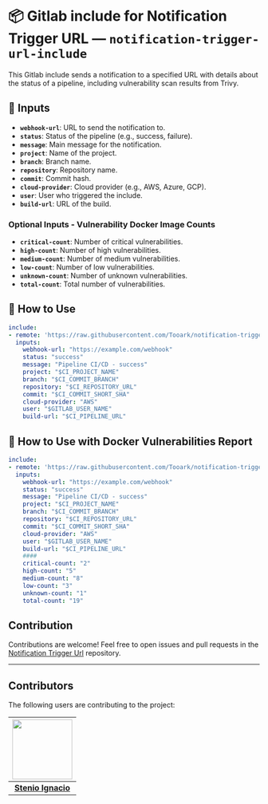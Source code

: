# 📦 Gitlab include for Notification Trigger URL — `notification-trigger-url-include`

This Gitlab include sends a notification to a specified URL with details about the status of a pipeline, including vulnerability scan results from Trivy.

## 🔧 Inputs

- **`webhook-url`**: URL to send the notification to.
- **`status`**: Status of the pipeline (e.g., success, failure).
- **`message`**: Main message for the notification.
- **`project`**: Name of the project.
- **`branch`**: Branch name.
- **`repository`**: Repository name.
- **`commit`**: Commit hash.
- **`cloud-provider`**: Cloud provider (e.g., AWS, Azure, GCP).
- **`user`**: User who triggered the include.
- **`build-url`**: URL of the build.

### Optional Inputs - Vulnerability Docker Image Counts
- **`critical-count`**: Number of critical vulnerabilities.
- **`high-count`**: Number of high vulnerabilities.
- **`medium-count`**: Number of medium vulnerabilities.
- **`low-count`**: Number of low vulnerabilities.
- **`unknown-count`**: Number of unknown vulnerabilities.
- **`total-count`**: Total number of vulnerabilities.

## 🚀 How to Use

```yaml
include:
- remote: 'https://raw.githubusercontent.com/Tooark/notification-trigger-url-include/main/.gitlab-ci.yml'
  inputs:
    webhook-url: "https://example.com/webhook"
    status: "success"
    message: "Pipeline CI/CD - success"
    project: "$CI_PROJECT_NAME"
    branch: "$CI_COMMIT_BRANCH"
    repository: "$CI_REPOSITORY_URL"
    commit: "$CI_COMMIT_SHORT_SHA"
    cloud-provider: "AWS"
    user: "$GITLAB_USER_NAME"
    build-url: "$CI_PIPELINE_URL"
```

## 🚀 How to Use with Docker Vulnerabilities Report

```yaml
include:
- remote: 'https://raw.githubusercontent.com/Tooark/notification-trigger-url-include/main/.gitlab-ci.yml'
  inputs:
    webhook-url: "https://example.com/webhook"
    status: "success"
    message: "Pipeline CI/CD - success"
    project: "$CI_PROJECT_NAME"
    branch: "$CI_COMMIT_BRANCH"
    repository: "$CI_REPOSITORY_URL"
    commit: "$CI_COMMIT_SHORT_SHA"
    cloud-provider: "AWS"
    user: "$GITLAB_USER_NAME"
    build-url: "$CI_PIPELINE_URL"
    ####
    critical-count: "2"
    high-count: "5"
    medium-count: "8"
    low-count: "3"
    unknown-count: "1"
    total-count: "19"
```

## Contribution

Contributions are welcome! Feel free to open issues and pull requests in the [Notification Trigger Url](https://Gitlab.com/Tooark/notification-trigger-url-include/issues) repository.

---

## Contributors

The following users are contributing to the project:

| <img src="https://avatars.Gitlabusercontent.com/u/97809060?v=4" width=120> | 
| :-------------------------------------------------------------------------: |
| [**Stenio Ignacio**](https://Gitlab.com/stenioignacio) |